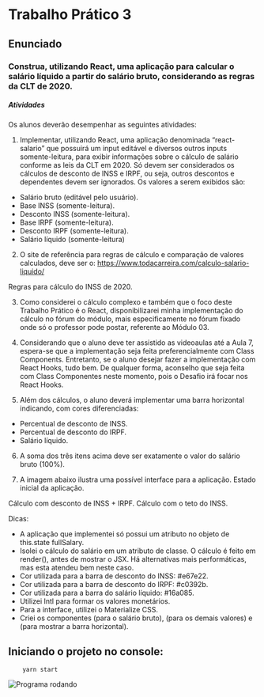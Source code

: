 # Trabalho Prático 3

## Enunciado

### Construa, utilizando React, uma aplicação para calcular o salário líquido a partir do salário bruto, considerando as regras da CLT de 2020.

##### Atividades

Os alunos deverão desempenhar as seguintes atividades:

1. Implementar, utilizando React, uma aplicação denominada “react-salario” que possuirá um input editável e diversos outros inputs somente-leitura, para exibir informações sobre o cálculo de salário conforme as leis da CLT em 2020. Só devem ser considerados os cálculos de desconto de INSS e IRPF, ou seja, outros descontos e dependentes devem ser ignorados. Os valores a serem exibidos são:
- Salário bruto (editável pelo usuário).
- Base INSS (somente-leitura).
- Desconto INSS (somente-leitura).
- Base IRPF (somente-leitura).
- Desconto IRPF (somente-leitura).
- Salário líquido (somente-leitura)

2. O site de referência para regras de cálculo e comparação de valores calculados, deve ser o: https://www.todacarreira.com/calculo-salario-liquido/

Regras para cálculo do INSS de 2020.

3. Como considerei o cálculo complexo e também que o foco deste Trabalho Prático é o React, disponibilizarei minha implementação do cálculo no fórum do módulo, mais especificamente no fórum fixado onde só o professor pode postar, referente ao Módulo 03.

4. Considerando que o aluno deve ter assistido as videoaulas até a Aula 7, espera-se que a implementação seja feita preferencialmente com Class Components. Entretanto, se o aluno desejar fazer a implementação com React Hooks, tudo bem. De qualquer forma, aconselho que seja feita com Class Componentes neste momento, pois o Desafio irá focar nos React Hooks.

5. Além dos cálculos, o aluno deverá implementar uma barra horizontal indicando, com cores diferenciadas:

- Percentual de desconto de INSS.
- Percentual de desconto do IRPF.
- Salário líquido.

6. A soma dos três itens acima deve ser exatamente o valor do salário bruto (100%).

7. A imagem abaixo ilustra uma possível interface para a aplicação.
Estado inicial da aplicação.

Cálculo com desconto de INSS + IRPF.
Cálculo com o teto do INSS.

Dicas:

- A aplicação que implementei só possui um atributo no objeto de this.state fullSalary.
- Isolei o cálculo do salário em um atributo de classe. O cálculo é feito em render(), antes de mostrar o JSX. Há alternativas mais performáticas, mas esta atendeu bem neste caso.
- Cor utilizada para a barra de desconto do INSS: #e67e22.
- Cor utilizada para a barra de desconto do IRPF: #c0392b.
- Cor utilizada para a barra do salário líquido: #16a085.
- Utilizei Intl para formar os valores monetários.
- Para a interface, utilizei o Materialize CSS.
- Criei os componentes <InputFullSalary /> (para o salário bruto), <InputReadOnly /> (para os demais valores) e <ProgressBarSalary /> (para mostrar a barra horizontal).

## Iniciando o projeto no console:
````
    yarn start
````

![Programa rodando](https://j.gifs.com/lxJpg1.gif)